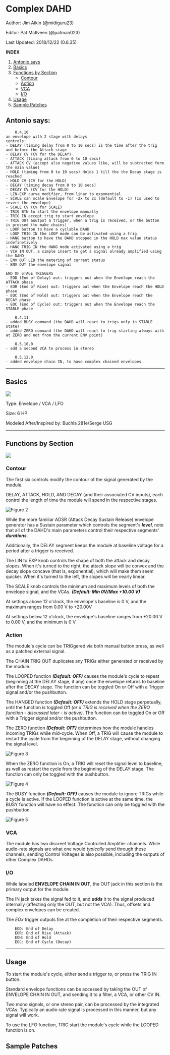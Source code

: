 # Complex DAHD 

Author: Jim Aikin (@midiguru23)

Editor: Pat McIlveen (@patman023)

Last Updated: 2018/12/22 (0.6.35)

**INDEX**
1. [Antonio says](#antonio-says)
2. [Basics](#basics)
3. [Functions by Section](#functions-by-section)
   - [Contour](#contour)
   - [Action](#action)
   - [VCA](#vca)
   - [I/O](#i--o)
4. [Usage](#usage)
5. [Sample Patches](#sample-patches)


## Antonio says:

```
	0.4.10
an envelope with 2 stage with delays
controls:
- DELAY (timing delay from 0 to 10 secs) is the time after the trig and before the Attach stage
- DELAY CV (CV for the DELAY)
- ATTACK (timing attack from 0 to 10 secs)
- ATTACK CV (accept also negative values like, will be subtracted form the main value)
- HOLD (timing from 0 to 10 secs) Holds 1 till the the Decay stage is reached
- HOLD CV (CV for the HOLD)
- DECAY (timing decay from 0 to 10 secs)
- DECAY CV (CV for the HOLD)
- LIN-EXP curve modifier, from linar to exponential
- SCALE can scale Envelope for -2x to 2x (default to -1) (is used to invert the envelope)
- SCALE CV (CV for SCALE)
- TRIG BTN to start the envelope manually
- TRIG IN accept trig to start envelope
- TRIG OUT aoutput a trigger, when a trig is received, or the button is pressed (to make chains)
- LOOP button to have a cyclable DAHD
- LOOP TRIG IN the LOOP mode can be activated using a trig
- HANG button to have the DAHD stopped in the HOLD max value status indefinetively
- HANG TRIG IN the HANG mode activated using a trig
- VCA IN OUT, a simple insert to get a signal already amplified using the DAHD
- ENV OUT LED the metering of current status
- ENV OUT the envelope signal

END OF STAGE TRIGGERS
- EOD (End of Delay) out: triggers out when the Envelope reach the ATTACK phase
- EOR (End of Rise) out: triggers out when the Envelope reach the HOLD phase
- EOC (End of Hold) out: triggers out when the Envelope reach the DECAY phase
- EOC (End of Cycle) out: triggers out when the Envelope reach the STABLE phase

	0.4.11
- added BUSY command (the DAHD will react to trigs only in STABLE state)
- added ZERO command (the DAHD will react to trig starting always with at ZERO and not from the current ENV point)

	0.5.10.0
- add a second VCA to process in stereo

	0.5.12.0
- added envelope chain IN, to have complex chained envelopes
```

---

## Basics

![](./Complexdahd.jpg)

Type: Envelope / VCA / LFO

Size: 6 HP

Modeled After/Inspired by: Buchla 281e/Serge USG

---

## Functions by Section

![](./Figure1b.jpg)

### Contour

The first six controls modify the contour of the signal generated by the module. 

DELAY, ATTACK, HOLD, AND DECAY (and their associated CV inputs), each control the length of time the module will spend in the respective stages. 

![Figure 2](Figure2.png)

While the more familiar ADSR (Attack Decay Sustain Release) envelope generator has a Sustain parameter which controls the segment's ***level***, note that all of the DAHD's main parameters control their respective segments' ***durations***.

Additionally, the DELAY segment keeps the module at baseline voltage for a period after a trigger is received.

The LIN to EXP knob controls the shape of both the attack and decay slopes. When it's turned to the right, the attack slope will be convex and the decay slope concave (that is, exponential), which will make them seem quicker. When it's turned to the left, the slopes will be nearly linear. 

The SCALE knob controls the minimum and maximum levels of both the envelope signal, and the VCAs. ***(Default: Min 0V/Max +10.00 V)***

At settings above 12 o'clock, the envelope's baseline is 0 V, and the maximum ranges from 0.00 V to +20.00V 

At settings below 12 o'clock, the envelope's baseline ranges from +20.00 V to 0.00 V, and the minimum is 0 V

### Action

The module's cycle can be TRIGgered via both manual button press, as well as a patched external signal.

The CHAIN TRIG OUT duplicates any TRIGs either generated or received by the module.

The LOOPED function ***(Default: OFF)*** causes the module's cycle to repeat (beginning at the DELAY stage, if any) once the envelope returns to baseline after the DECAY stage. The function can be toggled On or Off with a Trigger signal and/or the pushbutton.

The HANGED function ***(Default: OFF)*** extends the HOLD stage perpetually, until the function is toggled Off *(or a TRIG is received when the ZERO function - discussed later - is active)*. The function can be toggled On or Off with a Trigger signal and/or the pushbutton.

The ZERO function ***(Default: OFF)*** determines how the module handles incoming TRIGs while mid-cycle. When Off, a TRIG will cause the module to restart the cycle from the beginning of the DELAY stage, without changing the signal level.

![Figure 3](Figure3.png)

When the ZERO function is On, a TRIG will reset the signal level to baseline, as well as restart the cycle from the beginning of the DELAY stage. The function can only be toggled with the pushbutton.

![Figure 4](Figure4.png)

The BUSY function ***(Default: OFF)*** causes the module to ignore TRIGs while a cycle is active. If the LOOPED function is active at the same time, the BUSY function will have no effect. The function can only be toggled with the pushbutton.

![Figure 5](Figure5.png)

### VCA

The module has two discreet Voltage Controlled Amplifier channels. While audio-rate signals are what one would *typically* send through these channels, sending Control Voltages is also possible, including the outputs of other Complex DAHDs.

### I/O

While labeled **ENVELOPE CHAIN IN OUT**, the OUT jack in this section is the primary output for the module. 

The IN jack takes the signal fed to it, and ***adds*** it to the signal produced internally (affecting only the OUT, but not the VCA). Thus, offsets and complex envelopes can be created.

The *EOx* trigger outputs fire at the completion of their respective segments. 

```
	EOD: End of Delay
	EOR: End of Rise (Attack)
	EOH: End of Hold
	EOC: End of Cycle (Decay)
```

---

## Usage

To start the module's cycle, either send a trigger to, or press the TRIG IN button.

Standard envelope functions can be accessed by taking the OUT of ENVELOPE CHAIN IN OUT, and sending it to a filter, a VCA, or other CV IN.

Two mono signals, or one stereo pair, can be processed by the integrated VCAs. Typically an audio rate signal is processed in this manner, but any signal will work.

To use the LFO function, TRIG start the module's cycle while the LOOPED function is on.

## Sample Patches
